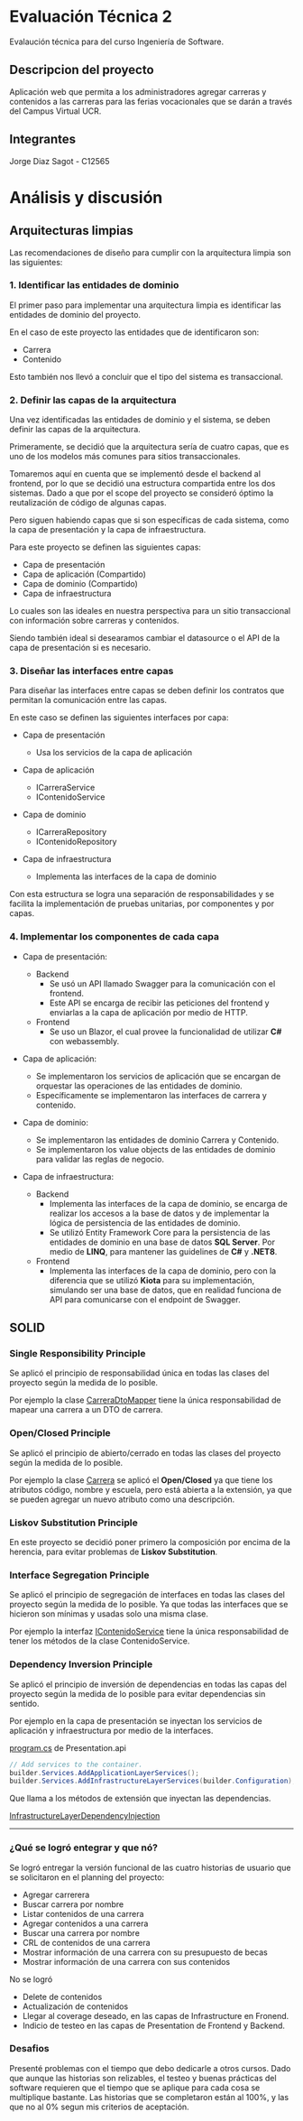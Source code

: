 # Evaluación Técnica 2

Evalaución técnica para del curso Ingeniería de Software. 

## Descripcion del proyecto

Aplicación web que permita a los administradores agregar carreras y contenidos a las carreras para las ferias vocacionales que se darán a través del Campus Virtual UCR.

## Integrantes

Jorge Diaz Sagot - C12565

# Análisis y discusión

## Arquitecturas limpias 

Las recomendaciones de diseño para cumplir con la arquitectura limpia son las siguientes:

### 1. Identificar las entidades de dominio

El primer paso para implementar una arquitectura limpia es identificar las entidades de dominio del proyecto. 

En el caso de este proyecto las entidades que de identificaron son:

- Carrera
- Contenido

Esto también nos llevó a concluir que el tipo del sistema es transaccional.

### 2. Definir las capas de la arquitectura

Una vez identificadas las entidades de dominio y el sistema, se deben definir las capas de la arquitectura.

Primeramente, se decidió que la arquitectura sería de cuatro capas, que es uno de los modelos más comunes para sitios transaccionales. 

Tomaremos aquí en cuenta que se implementó desde el backend al frontend, por lo que se decidió una estructura compartida entre los dos sistemas. Dado a que por el scope del proyecto se consideró óptimo la reutalización de código de algunas capas.

Pero siguen habiendo capas que si son específicas de cada sistema, como la capa de presentación y la capa de infraestructura.

Para este proyecto se definen las siguientes capas:

- Capa de presentación
- Capa de aplicación (Compartido)
- Capa de dominio (Compartido)
- Capa de infraestructura

Lo cuales son las ideales en nuestra perspectiva para un sitio transaccional con información sobre carreras y contenidos.

Siendo también ideal si desearamos cambiar el datasource o el API de la capa de presentación si es necesario. 

### 3. Diseñar las interfaces entre capas

Para diseñar las interfaces entre capas se deben definir los contratos que permitan la comunicación entre las capas.

En este caso se definen las siguientes interfaces por capa:

- Capa de presentación
	- Usa los servicios de la capa de aplicación

- Capa de aplicación
	- ICarreraService
	- IContenidoService

- Capa de dominio
	- ICarreraRepository
	- IContenidoRepository

- Capa de infraestructura
	- Implementa las interfaces de la capa de dominio

Con esta estructura se logra una separación de responsabilidades y se facilita la implementación de pruebas unitarias, por componentes y por capas.

### 4. Implementar los componentes de cada capa

- Capa de presentación:
	- Backend			
		- Se usó un API llamado Swagger para la comunicación con el frontend. 
		- Este API se encarga de recibir las peticiones del frontend y enviarlas a la capa de aplicación por medio de HTTP.
    - Frontend
		- Se uso un Blazor, el cual provee la funcionalidad de utilizar **C#** con webassembly.

- Capa de aplicación:
	- Se implementaron los servicios de aplicación que se encargan de orquestar las operaciones de las entidades de dominio.
	- Específicamente se implementaron las interfaces de carrera y contenido.

- Capa de dominio:
	- Se implementaron las entidades de dominio Carrera y Contenido.
 	- Se implementaron los value objects de las entidades de dominio para validar las reglas de negocio.

- Capa de infraestructura:
	- Backend															
		- Implementa las interfaces de la capa de dominio, se encarga de realizar los accesos a la base de datos y de implementar la lógica de persistencia de las entidades de dominio.
		- Se utilizó Entity Framework Core para la persistencia de las entidades de dominio en una base de datos **SQL Server**. Por medio de **LINQ**, para mantener las guidelines de **C#** y **.NET8**.
	- Frontend
		- Implementa las interfaces de la capa de dominio, pero con la diferencia que se utilizó **Kiota** para su implementación, simulando ser una base de datos, que en realidad funciona de API para comunicarse con el endpoint de Swagger.


## SOLID

### Single Responsibility Principle

Se aplicó el principio de responsabilidad única en todas las clases del proyecto según la medida de lo posible.

Por ejemplo la clase [CarreraDtoMapper](Web\Infrastructure.ApiClient\Dtos\CarreraDtoMapper.cs) tiene la única responsabilidad de mapear una carrera a un DTO de carrera.

### Open/Closed Principle

Se aplicó el principio de abierto/cerrado en todas las clases del proyecto según la medida de lo posible.

Por ejemplo la clase [Carrera](Web\Domain\Entities\Carrera.cs) se aplicó el **Open/Closed** ya que tiene los atributos código, nombre y escuela, pero está abierta a la extensión, ya que se pueden agregar un nuevo atributo como una descripción.


### Liskov Substitution Principle

En este proyecto se decidió poner primero la composición por encima de la herencia, para evitar problemas de **Liskov Substitution**.

### Interface Segregation Principle

Se aplicó el principio de segregación de interfaces en todas las clases del proyecto según la medida de lo posible. Ya que todas las interfaces que se hicieron son mínimas y usadas solo una misma clase.

Por ejemplo la interfaz [IContenidoService](Web\Application\Services\IContenidoService.cs) tiene la única responsabilidad de tener los métodos de la clase ContenidoService.

### Dependency Inversion Principle

Se aplicó el principio de inversión de dependencias en todas las capas del proyecto según la medida de lo posible para evitar dependencias sin sentido.

Por ejemplo en la capa de presentación se inyectan los servicios de aplicación y infraestructura por medio de la interfaces.


[program.cs](Web\Presentation.Api\Program.cs)  de Presentation.api
```csharp
// Add services to the container.
builder.Services.AddApplicationLayerServices();
builder.Services.AddInfrastructureLayerServices(builder.Configuration);
```

Que llama a los métodos de extensión que inyectan las dependencias.

[InfrastructureLayerDependencyInjection](Web\Infrastructure\InfrastructureLayerDependencyInjection.cs)

---
### ¿Qué se logró entegrar y que nó?

Se logró entregar la versión funcional de las cuatro historias de usuario que se solicitaron en el planning del proyecto:

- Agregar carrerera
- Buscar carrera por nombre
- Listar contenidos de una carrera
- Agregar contenidos a una carrera
- Buscar una carrera por nombre
- CRL de contenidos de una carrera 
- Mostrar información de una carrera con su presupuesto de becas
- Mostrar información de una carrera con sus contenidos

No se logró
- Delete de contenidos
- Actualización de contenidos
- Llegar al coverage deseado, en las capas de Infrastructure en Fronend.
- Indicio de testeo en las capas de Presentation de Frontend y Backend.

### Desafios
Presenté problemas con el tiempo que debo dedicarle a otros cursos. Dado que aunque las historias son relizables, el testeo y buenas prácticas del software requieren que el tiempo que se aplique para cada cosa se multiplique bastante. Las historias que se completaron están al 100%, y las que no al 0% segun mis criterios de aceptación. 
 
